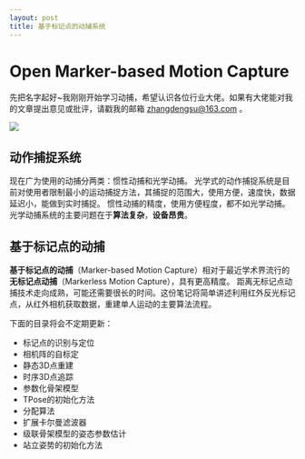 ```yaml
---
layout: post
title: 基于标记点的动捕系统
---
```


# Open Marker-based Motion Capture

先把名字起好~我刚刚开始学习动捕，希望认识各位行业大佬。如果有大佬能对我的文章提出意见或批评，请戳我的邮箱 zhangdengsu@163.com 。

![](https://fishhe.github.io/assets/img/markdown-img-paste-20210209110220792.png)

## 动作捕捉系统

现在广为使用的动捕分两类：惯性动捕和光学动捕。
光学式的动作捕捉系统是目前对使用者限制最小的运动捕捉方法，其捕捉的范围大，使用方便，速度快，数据延迟小，能做到实时捕捉。
惯性动捕的精度，使用方便程度，都不如光学动捕。光学动捕系统的主要问题在于**算法复杂**，**设备昂贵**。


## 基于标记点的动捕

**基于标记点的动捕**（Marker-based Motion Capture）相对于最近学术界流行的**无标记点动捕**（Markerless Motion Capture），具有更高精度。
距离无标记点动捕技术走向成熟，可能还需要很长的时间。这份笔记将简单讲述利用红外反光标记点，从红外相机获取数据，重建单人运动的主要算法流程。

下面的目录将会不定期更新：

* 标记点的识别与定位
* 相机阵的自标定
* 静态3D点重建
* 时序3D点追踪
* 参数化骨架模型
* TPose的初始化方法
* 分配算法
* 扩展卡尔曼滤波器
* 级联骨架模型的姿态参数估计
* 站立姿势的初始化方法
